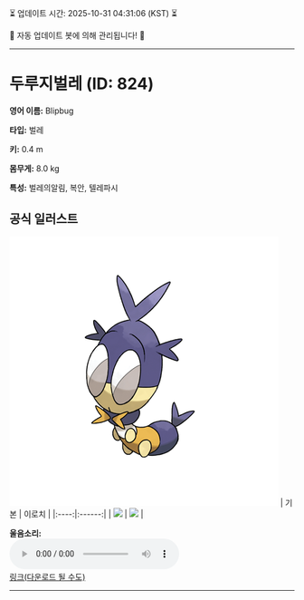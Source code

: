 
⏳ 업데이트 시간: 2025-10-31 04:31:06 (KST) ⏳

🤖 자동 업데이트 봇에 의해 관리됩니다! 🤖

---

# 두루지벌레 (ID: 824)
**영어 이름:** Blipbug

**타입:** 벌레

**키:** 0.4 m

**몸무게:** 8.0 kg

**특성:** 벌레의알림, 복안, 텔레파시

## 공식 일러스트
![](https://raw.githubusercontent.com/PokeAPI/sprites/master/sprites/pokemon/other/official-artwork/824.png)
| 기본 | 이로치 |
|:----:|:------:|
| <img src="http://play.pokemonshowdown.com/sprites/ani/blipbug.gif" width="200"> | <img src="http://play.pokemonshowdown.com/sprites/ani-shiny/blipbug.gif" width="200"> |

**울음소리:**<br><audio controls src="https://raw.githubusercontent.com/PokeAPI/cries/main/cries/pokemon/latest/824.ogg"></audio><br> [링크(다운로드 될 수도)](https://raw.githubusercontent.com/PokeAPI/cries/main/cries/pokemon/latest/824.ogg)


---
